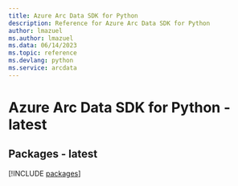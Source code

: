 ```yaml
---
title: Azure Arc Data SDK for Python
description: Reference for Azure Arc Data SDK for Python
author: lmazuel
ms.author: lmazuel
ms.data: 06/14/2023
ms.topic: reference
ms.devlang: python
ms.service: arcdata
---
```

# Azure Arc Data SDK for Python - latest
## Packages - latest
[!INCLUDE [packages](arc-data-index.md)]
